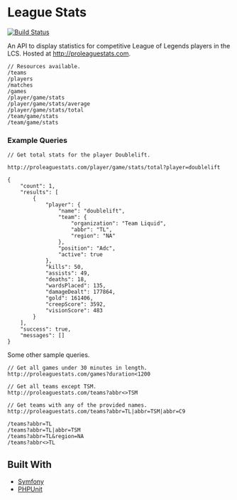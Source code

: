 # League Stats

[![Build Status](https://travis-ci.org/MichaelBunker/leaguestats.svg?branch=travis)](https://travis-ci.org/MichaelBunker/leaguestats)

An API to display statistics for competitive League of Legends players in the LCS. Hosted at http://proleaguestats.com.


```
// Resources available.
/teams
/players
/matches
/games
/player/game/stats
/player/game/stats/average
/player/game/stats/total
/team/game/stats
/team/game/stats
```

### Example Queries

```
// Get total stats for the player Doublelift.

http://proleaguestats.com/player/game/stats/total?player=doublelift

{
    "count": 1,
    "results": [
        {
            "player": {
                "name": "doublelift",
                "team": {
                    "organization": "Team Liquid",
                    "abbr": "TL",
                    "region": "NA"
                },
                "position": "Adc",
                "active": true
            },
            "kills": 50,
            "assists": 49,
            "deaths": 18,
            "wardsPlaced": 135,
            "damageDealt": 177864,
            "gold": 161406,
            "creepScore": 3592,
            "visionScore": 483
        }
    ],
    "success": true,
    "messages": []
}
```

Some other sample queries.
```
// Get all games under 30 minutes in length.
http://proleaguestats.com/games?duration<1200

// Get all teams except TSM.
http://proleaguestats.com/teams?abbr<>TSM

// Get teams with any of the provided names.
http://proleaguestats.com/teams?abbr=TL|abbr=TSM|abbr=C9

/teams?abbr=TL
/teams?abbr=TL|abbr=TSM
/teams?abbr=TL&region=NA
/teams?abbr<>TL

```
## Built With

* [Symfony](https://symfony.com/)
* [PHPUnit](https://phpunit.de/)
